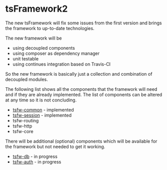 tsFramework2
============

The new tsFramework will fix some issues from the first version and brings the framework to up-to-date technologies.

The new framework will be

* using decoupled components
* using composer as dependency manager
* unit testable
* using continues integration based on Travis-CI

So the new framework is basically just a collection and combination of decoupled modules.

The following list shows all the components that the framework will need and if they are already implemented. The list
of components can be altered at any time so it is not concluding.

* [tsfw-common](https://github.com/TiMESPLiNTER/tsfw-common) - implemented
* [tsfw-session](https://github.com/TiMESPLiNTER/tsfw-session) - implemented
* tsfw-routing
* tsfw-http
* tsfw-core

There will be additional (optional) components which will be available for the framework but not needed to get it working.

* [tsfw-db](https://github.com/TiMESPLiNTER/tsfw-db) - in progress
* [tsfw-auth](https://github.com/TiMESPLiNTER/tsfw-auth) - in progress